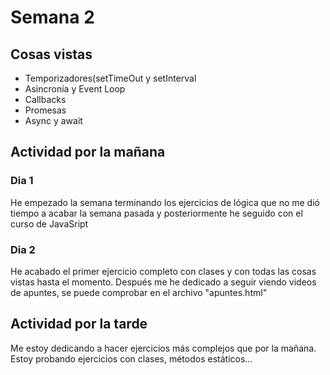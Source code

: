 # Semana 2
## Cosas vistas
<ul>
  <li>Temporizadores(setTimeOut y setInterval</li>
  <li>Asincronía y Event Loop</li>
  <li>Callbacks</li>
  <li>Promesas</li>
  <li>Async y await</li>
</ul>

## Actividad por la mañana
  ### Dia 1
  <p>He empezado la semana terminando los ejercicios de lógica que no me dió tiempo a acabar la semana pasada y posteriormente he seguido con el curso de JavaSript</p>
  
  ### Dia 2
  
  <p>He acabado el primer ejercicio completo con clases y con todas las cosas vistas hasta el momento. Después me he dedicado a seguir viendo videos de apuntes, se puede comprobar en el archivo "apuntes.html"</p>
  

  ## Actividad por la tarde
  <p>Me estoy dedicando a hacer ejercicios más complejos que por la mañana. Estoy probando ejercicios con clases, métodos estáticos...</p>
